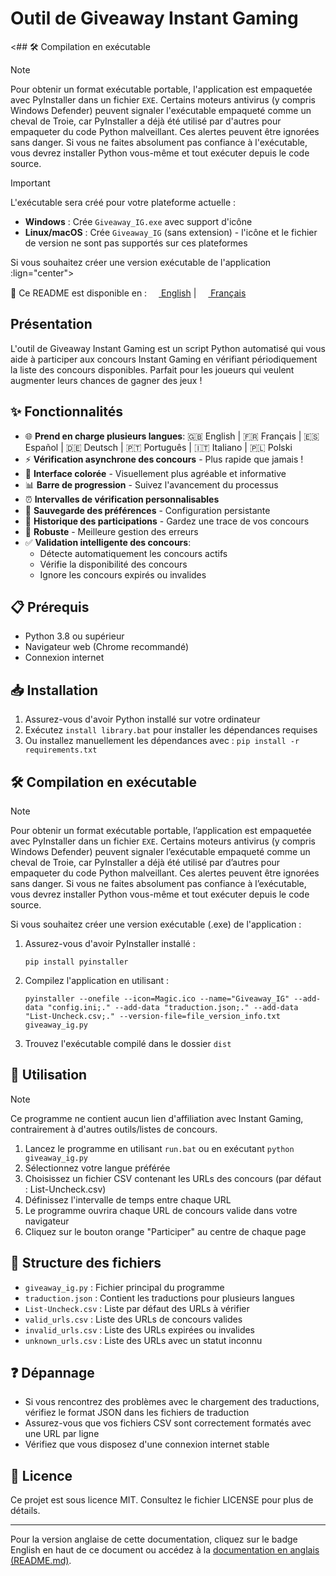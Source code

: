 # Outil de Giveaway Instant Gaming

<## 🛠️ Compilation en exécutable
> [!NOTE]
> Pour obtenir un format exécutable portable, l'application est empaquetée avec PyInstaller dans un fichier `EXE`. Certains moteurs antivirus (y compris Windows Defender) peuvent signaler l'exécutable empaqueté comme un cheval de Troie, car PyInstaller a déjà été utilisé par d'autres pour empaqueter du code Python malveillant. Ces alertes peuvent être ignorées sans danger. Si vous ne faites absolument pas confiance à l'exécutable, vous devrez installer Python vous-même et tout exécuter depuis le code source.

> [!IMPORTANT]
> L'exécutable sera créé pour votre plateforme actuelle :
> - **Windows** : Crée `Giveaway_IG.exe` avec support d'icône
> - **Linux/macOS** : Crée `Giveaway_IG` (sans extension) - l'icône et le fichier de version ne sont pas supportés sur ces plateformes

Si vous souhaitez créer une version exécutable de l'application :lign="center">

📖 Ce README est disponible en :
[<img src="https://upload.wikimedia.org/wikipedia/en/a/a4/Flag_of_the_United_States.svg" height="15"> English](README.md) |
[<img src="https://upload.wikimedia.org/wikipedia/en/c/c3/Flag_of_France.svg" height="15"> Français](README-FR.md)

</div>

## Présentation
L'outil de Giveaway Instant Gaming est un script Python automatisé qui vous aide à participer aux concours Instant Gaming en vérifiant périodiquement la liste des concours disponibles. Parfait pour les joueurs qui veulent augmenter leurs chances de gagner des jeux !

## ✨ Fonctionnalités

- 🌐 **Prend en charge plusieurs langues**:
  🇬🇧 English | 🇫🇷 Français | 🇪🇸 Español | 🇩🇪 Deutsch | 🇵🇹 Português | 🇮🇹 Italiano | 🇵🇱 Polski
- ⚡ **Vérification asynchrone des concours** - Plus rapide que jamais !
- 🎨 **Interface colorée** - Visuellement plus agréable et informative
- 📊 **Barre de progression** - Suivez l'avancement du processus
- ⏰ **Intervalles de vérification personnalisables**
- 🔄 **Sauvegarde des préférences** - Configuration persistante
- 📝 **Historique des participations** - Gardez une trace de vos concours
- 💪 **Robuste** - Meilleure gestion des erreurs
- ✅ **Validation intelligente des concours**:
  - Détecte automatiquement les concours actifs
  - Vérifie la disponibilité des concours
  - Ignore les concours expirés ou invalides

## 📋 Prérequis
- Python 3.8 ou supérieur
- Navigateur web (Chrome recommandé)
- Connexion internet

## 📥 Installation
1. Assurez-vous d'avoir Python installé sur votre ordinateur
2. Exécutez `install library.bat` pour installer les dépendances requises
3. Ou installez manuellement les dépendances avec : `pip install -r requirements.txt`

## 🛠️ Compilation en exécutable
> [!NOTE]
> Pour obtenir un format exécutable portable, l’application est empaquetée avec PyInstaller dans un fichier `EXE`. Certains moteurs antivirus (y compris Windows Defender) peuvent signaler l’exécutable empaqueté comme un cheval de Troie, car PyInstaller a déjà été utilisé par d’autres pour empaqueter du code Python malveillant. Ces alertes peuvent être ignorées sans danger. Si vous ne faites absolument pas confiance à l’exécutable, vous devrez installer Python vous-même et tout exécuter depuis le code source.

Si vous souhaitez créer une version exécutable (.exe) de l'application :

1. Assurez-vous d'avoir PyInstaller installé :
   ```
   pip install pyinstaller
   ```

2. Compilez l'application en utilisant :
   ```
   pyinstaller --onefile --icon=Magic.ico --name="Giveaway_IG" --add-data "config.ini;." --add-data "traduction.json;." --add-data "List-Uncheck.csv;." --version-file=file_version_info.txt giveaway_ig.py
   ```

3. Trouvez l'exécutable compilé dans le dossier `dist`

## 🚀 Utilisation
> [!NOTE]
> Ce programme ne contient aucun lien d'affiliation avec Instant Gaming, contrairement à d'autres outils/listes de concours.

1. Lancez le programme en utilisant `run.bat` ou en exécutant `python giveaway_ig.py`
2. Sélectionnez votre langue préférée
3. Choisissez un fichier CSV contenant les URLs des concours (par défaut : List-Uncheck.csv)
4. Définissez l'intervalle de temps entre chaque URL
5. Le programme ouvrira chaque URL de concours valide dans votre navigateur
6. Cliquez sur le bouton orange "Participer" au centre de chaque page

## 📁 Structure des fichiers
- `giveaway_ig.py` : Fichier principal du programme
- `traduction.json` : Contient les traductions pour plusieurs langues
- `List-Uncheck.csv` : Liste par défaut des URLs à vérifier
- `valid_urls.csv` : Liste des URLs de concours valides
- `invalid_urls.csv` : Liste des URLs expirées ou invalides
- `unknown_urls.csv` : Liste des URLs avec un statut inconnu

## ❓ Dépannage
- Si vous rencontrez des problèmes avec le chargement des traductions, vérifiez le format JSON dans les fichiers de traduction
- Assurez-vous que vos fichiers CSV sont correctement formatés avec une URL par ligne
- Vérifiez que vous disposez d'une connexion internet stable

## 📄 Licence
Ce projet est sous licence MIT. Consultez le fichier LICENSE pour plus de détails.

---
Pour la version anglaise de cette documentation, cliquez sur le badge English en haut de ce document ou accédez à la [documentation en anglais (README.md)](README.md).
